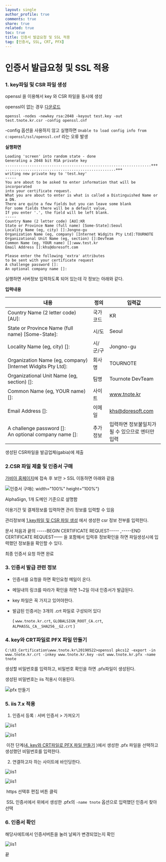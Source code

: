 ```yaml
---
layout: single
author_profile: true
comments: true
share: true
related: true
toc: true
title: 인증서 발급요청 및 SSL 적용
tag: [인증서, SSL, CRT, PFX]
---
```




# 인증서 발급요청 및 SSL 적용



### 1. key파일 및 CSR 파일 생성

openssl 을 이용해서 key 와 CSR 파일을 동시에 생성

openssl이 없는 경우 [다운로드](https://code.google.com/archive/p/openssl-for-windows/downloads) 

~~~
openssl -nodes -newkey rsa:2048 -keyout test.key -out test.tnote.kr.csr -config openssl.cnf
~~~

-config 옵션을 사용하지 않고 실행하면 `Unable to load config info from c:openssl/ssl/openssl.cnf` 라는 오류 발생

**실행화면**

```
Loading 'screen' into random state - done
Generating a 2048 bit RSA private key
..................................................................+++
..................................................+++
writing new private key to 'test.key'
-----
You are about to be asked to enter information that will be incorporated
into your certificate request.
What you are about to enter is what is called a Distinguished Name or a DN.
There are quite a few fields but you can leave some blank
For some fields there will be a default value,
If you enter '.', the field will be left blank.
-----
Country Name (2 letter code) [AU]:KR
State or Province Name (full name) [Some-State]:Seoul
Locality Name (eg, city) []:Jongno-gu
Organization Name (eg, company) [Internet Widgits Pty Ltd]:TOURNOTE
Organizational Unit Name (eg, section) []:DevTeam
Common Name (eg, YOUR name) []:www.test.kr
Email Address []:khs@doresoft.com

Please enter the following 'extra' attributes
to be sent with your certificate request
A challenge password []:
An optional company name []:
```

실행하면 서버정보 입력하도록 되어 있는데 각 정보는 아래와 같다.

**입력내용**

| 내용                    | 정의                                         | 입력값                                                 |
| -------------------------------- | ------------------------------------------------------------- | ---------------------------- |
| Country Name (2 letter code) [AU]:                          | 국가코드 | KR                                                     |
| State or Province Name (full name) [Some-State]:            | 시/도    | Seoul                                                  |
| Locality Name (eg, city) []:                                | 시/군/구 | Jongno-gu                                              |
| Organization Name (eg, company) [Internet Widgits Pty Ltd]: | 회사명   | TOURNOTE                                               |
| Organizational Unit Name (eg, section) []:                  | 팀명     | Tournote DevTeam                                       |
| Common Name (eg, YOUR name) []:                             | 사이트   | www.tnote.kr                                           |
| Email Address []:                                           | 이메일   | khs@doresoft.com                                       |
| A challenge password []:<br />An optional company name []:  | 추가정보 | 입력하면 정보불일치가 <br />될 수 있으므로 엔터만 입력 |

생성된 CSR파일을 발급업체(gabia)에 제출



### 2.CSR 파일 제출 및 인증서 구매

[가비아 홈페이지](https://www.gabia.com)에 접속 후 보안 > SSL 이동하면 아래와 같음

![인증서 구매](https://img.tnote.kr/upload/dev/ssl01.png){: width="100%" height="100%"}

AlphaSign, 1개 도메인 기준으로 설명함

이용기간 및 결제정보를 입력하면 관리 정보를 입력할 수 있음

관리정보에 [1.key파일 및 CSR 파일 생성](#1.-key파일-및-csr-파일-생성) 에서 생성한 csr 정보 전부를 입력한다. 

문서 처음과 끝의 -----BEGIN CERTIFICATE REQUEST----- ,-----END CERTIFICATE REQUEST——  을 포함해서 입력후 정보확인을 하면 파일생성시에 입력했던 정보들을 확인할 수 있다.

최종 인증서 요청 하면 완료

### 3. 인증서 발급 관련 정보

* 인증서를 요청을 하면 확인요청 메일이 온다. 

* 메일내의 링크를 따라가 확인을 하면 1~2일 이내 인증서가 발급된다. 

* key 파일은 꼭 가지고 있어야한다. 

* 발급된 인증서는 3개의 .crt 파일로 구성되어 있다

  ( `www.tnote.kr.crt`, `GLOBALSIGN_ROOT_CA.crt`, `ALPHASSL_CA__SHA256__G2.crt` )

### 4. key와 CRT파일로 PFX 파일 만들기

```
C:\03_Certification\www.tnote.kr\20190522>openssl pkcs12 -export -in www.tnote.kr.crt -inkey www.tnote.kr.key -out www.tnote.kr.pfx -name tnote
```

생성할 비밀번호를 입력하고, 비밀번호 확인을 하면 .pfx파일이 생성된다. 

생성된 비밀번호는 iis 적용시 이용된다. 

![pfx 만들기](https://img.tnote.kr/upload/dev/ssl02_pfx.png)

### 5. iis 7.x 적용

1. 인증서 등록 : 서버 인증서 > 가져오기

![iis1](https://img.tnote.kr/upload/dev/ssl03_iis1.png)

![iis1](https://img.tnote.kr/upload/dev/ssl03_iis2.png)

​	이전 단계([4. key와 CRT파일로 PFX 파일 만들기](#4.-key와-crt파일로-pfx-파일-만들기) )에서 생성한 .pfx 파일을 선택하고 생성했던 비밀번호를 입력한다. 

2. 연결하고자 하는 사이트에 바인딩한다.

![iis1](https://img.tnote.kr/upload/dev/ssl03_iis3.png)

![iis1](https://img.tnote.kr/upload/dev/ssl03_iis4.png)

​	https 선택후 편집 버튼 클릭

​	SSL 인증서에서 위에서 생성한 .pfx의 `-name tnote` 옵션으로 입력했던 인증서 찾아 선택

### 6. 인증서 확인

해당사에트에서 인증서버튼을 눌러 날짜가 변경되었는지 확인

![iis1](https://img.tnote.kr/upload/dev/ssl04.png)



끝